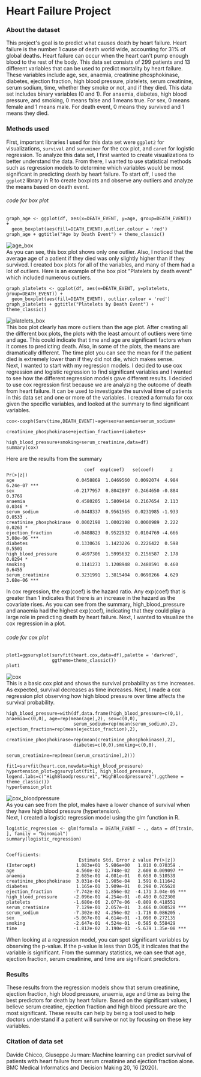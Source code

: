 # Heart Failure Project

### About the dataset
This project's goal is to predict what causes death by heart failure. Heart failure is the number 1 cause of death world wide, accounting for 31% of global deaths. Heart failure can occur when the heart can't pump enough blood to the rest of the body. This data set consists of 299 patients and 13 different variables that can be used to predict mortality by heart failure. These variables include age, sex, anaemia, creatinine phosphokinase, diabetes, ejection fraction, high blood pressure, platelets, serum creatinine, serum sodium, time, whether they smoke or not, and if they died. This data set includes binary variables (0 and 1). For anaemia, diabetes, high blood pressure, and smoking, 0 means false and 1 means true. For sex, 0 means female and 1 means male. For death event, 0 means they survived and 1 means they died.

### Methods used 
First, important libraries I used for this data set were `ggplot2` for visualizations, `survival` and `survminer` for the cox plot, and `caret` for logistic regression. To analyze this data set, I first wanted to create visualizations to better understand the data. From there, I wanted to use statistical methods such as regression models to determine which variables would be most significant in predicting death by heart failure. To start off, I used the `ggplot2` library in R to create boxplots and observe any outliers and analyze the means based on death event. <br />
###### *code for box plot*
```
graph_age <- ggplot(df, aes(x=DEATH_EVENT, y=age, group=DEATH_EVENT)) +
  geom_boxplot(aes(fill=DEATH_EVENT),outlier.colour = 'red')
graph_age + ggtitle("Age by Death Event") + theme_classic() 
```
![age_box](https://user-images.githubusercontent.com/47092306/110375136-8ba32b00-801f-11eb-9df9-255bf18626ec.png) <br />
As you can see, this box plot shows only one outlier. Also, I noticed that the average age of a patient if they died was only slightly higher than if they survived. I created box plots for all of the variables, and many of them had a lot of outliers. Here is an example of the box plot "Platelets by death event" which included numerous outliers.
```
graph_platelets <- ggplot(df, aes(x=DEATH_EVENT, y=platelets, group=DEATH_EVENT)) +
  geom_boxplot(aes(fill=DEATH_EVENT), outlier.colour = 'red')
graph_platelets + ggtitle("Platelets by Death Event") + theme_classic()
```
![platelets_box](https://user-images.githubusercontent.com/47092306/110376294-06b91100-8021-11eb-9054-06afc72d0a37.png) <br />
This box plot clearly has more outliers than the age plot. After creating all the different box plots, the plots with the least amount of outliers were time and age. This could indicate that time and age are significant factors when it comes to predicting death. Also, in some of the plots, the means are dramatically different. The time plot you can see the mean for if the patient died is extremely lower than if they did not die, which makes sense. <br />
Next, I wanted to start with my regression models. I decided to use cox regression and logistic regression to find significant variables and I wanted to see how the different regression models gave different results. I decided to use cox regression first because we are analyzing the outcome of death from heart failure. It can be used to investigate the survival time of patients in this data set and one or more of the variables. I created a formula for cox given the specific variables, and looked at the summary to find significant variables. 
```
cox<-coxph(Surv(time,DEATH_EVENT)~age+sex+anaemia+serum_sodium+
                   creatinine_phosphokinase+ejection_fraction+diabetes+
                   high_blood_pressure+smoking+serum_creatinine,data=df)
summary(cox)
```
Here are the results from the summary
```
                             coef  exp(coef)   se(coef)      z Pr(>|z|)    
age                       0.0458869  1.0469560  0.0092074  4.984 6.24e-07 ***
sex                      -0.2177957  0.8042897  0.2464650 -0.884   0.3769    
anaemia                   0.4580205  1.5809414  0.2167654  2.113   0.0346 *  
serum_sodium             -0.0448337  0.9561565  0.0231985 -1.933   0.0533 .  
creatinine_phosphokinase  0.0002198  1.0002198  0.0000989  2.222   0.0263 *  
ejection_fraction        -0.0488823  0.9522932  0.0104769 -4.666 3.08e-06 ***
diabetes                  0.1330636  1.1423226  0.2226422  0.598   0.5501    
high_blood_pressure       0.4697306  1.5995632  0.2156587  2.178   0.0294 *  
smoking                   0.1141273  1.1208948  0.2480591  0.460   0.6455    
serum_creatinine          0.3231991  1.3815404  0.0698266  4.629 3.68e-06 ***
```
In cox regression, the exp(coef) is the hazard ratio. Any exp(coef) that is greater than 1 indicates that there is an increase in the hazard as the covariate rises. As you can see from the summary, high_blood_pressure and anaemia had the highest exp(coef), indicating that they could play a large role in predicting death by heart failure. Next, I wanted to visualize the cox regression in a plot. <br />
###### *code for cox plot*
```
plot1=ggsurvplot(survfit(heart.cox,data=df),palette = 'darkred',
                 ggtheme=theme_classic())
plot1
``` 
![cox](https://user-images.githubusercontent.com/47092306/110376707-83e48600-8021-11eb-857b-aa22f809f95a.png) <br />
This is a basic cox plot and shows the survival probability as time increases. As expected, survival decreases as time increases. Next, I made a cox regression plot observing how high blood pressure over time affects the survival probability.
```
high_blood_pressure=with(df,data.frame(high_blood_pressure=c(0,1), anaemia=c(0,0), age=rep(mean(age),2), sex=c(0,0),
                         serum_sodium=rep(mean(serum_sodium),2), ejection_fraction=rep(mean(ejection_fraction),2),
                         creatinine_phosphokinase=rep(mean(creatinine_phosphokinase),2),
                         diabetes=c(0,0),smoking=c(0,0),
                         serum_creatinine=rep(mean(serum_creatinine),2)))

fit1=survfit(heart.cox,newdata=high_blood_pressure)  
hypertension_plot=ggsurvplot(fit1, high_blood_pressure, legend.labs=c("HighBloodpressure1","HighBloodpressure2"),ggtheme = theme_classic())
hypertension_plot
```
![cox_bloodpressure](https://user-images.githubusercontent.com/47092306/110376726-88a93a00-8021-11eb-993f-d2c302f7f6b8.png) <br />
As you can see from the plot, males have a lower chance of survival when they have high blood pressure (hypertension). <br />
Next, I created a logistic regression model using the glm function in R. 
```
logistic_regression <- glm(formula = DEATH_EVENT ~ ., data = df[train, ], family = "binomial")
summary(logistic_regression)
```
```

Coefficients:
                           Estimate Std. Error z value Pr(>|z|)    
(Intercept)               1.083e+01  5.986e+00   1.810 0.070359 .  
age                       4.560e-02  1.748e-02   2.608 0.009097 ** 
anaemia                   2.685e-01  4.081e-01   0.658 0.510539    
creatinine_phosphokinase  3.031e-04  1.905e-04   1.591 0.111642    
diabetes                  1.165e-01  3.909e-01   0.298 0.765620    
ejection_fraction        -7.742e-02  1.856e-02  -4.171 3.04e-05 ***
high_blood_pressure      -2.096e-01  4.254e-01  -0.493 0.622308    
platelets                -1.680e-06  2.077e-06  -0.809 0.418551    
serum_creatinine          7.129e-01  2.057e-01   3.466 0.000528 ***
serum_sodium             -7.302e-02  4.256e-02  -1.716 0.086205 .  
sex                      -5.067e-01  4.614e-01  -1.098 0.272135    
smoking                  -2.647e-01  4.524e-01  -0.585 0.558429    
time                     -1.812e-02  3.190e-03  -5.679 1.35e-08 ***
```
When looking at a regression model, you can spot significant variables by observing the p-value. If the p-value is less than 0.05, it indicates that the variable is significant. From the summary statistics, we can see that age, ejection fraction, serum creatinine, and time are significant predictors. <br />
### Results
These results from the regression models show that serum creatinine, ejection fraction, high blood pressure, anaemia, age and time as being the best predictors for death by heart failure. Based on the significant values, I believe serum creatine, ejection fraction and high blood pressure are the most significant. These results can help by being a tool used to help doctors understand if a patient will survive or not by focusing on these key variables. <br />
### Citation of data set
Davide Chicco, Giuseppe Jurman: Machine learning can predict survival of patients with heart failure from serum creatinine and ejection fraction alone. BMC Medical Informatics and Decision Making 20, 16 (2020).
